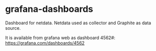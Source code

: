 # grafana-dashboards


Dashboard for netdata. Netdata used as collector and Graphite as data source. 

It is available from grafana web as dashboard 4562#: https://grafana.com/dashboards/4562